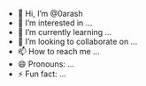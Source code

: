 - 👋 Hi, I’m @0arash
- 👀 I’m interested in ...
- 🌱 I’m currently learning ...
- 💞️ I’m looking to collaborate on ...
- 📫 How to reach me ...
- 😄 Pronouns: ...
- ⚡ Fun fact: ...

<!---
0arash/0arash is a ✨ special ✨ repository because its `README.md` (this file) appears on your GitHub profile.
You can click the Preview link to take a look at your changes.
--->
